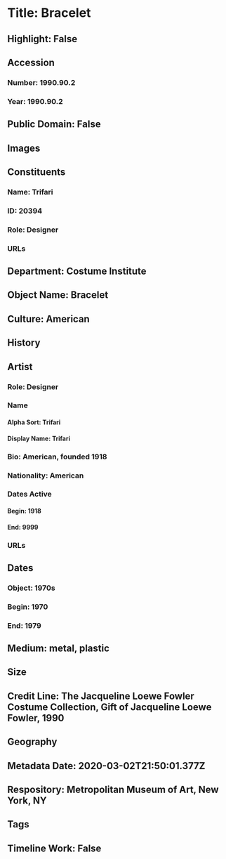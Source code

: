 # Title: Bracelet
## Highlight: False
## Accession
### Number: 1990.90.2
### Year: 1990.90.2
## Public Domain: False
## Images
## Constituents
### Name: Trifari
### ID: 20394
### Role: Designer
### URLs
## Department: Costume Institute
## Object Name: Bracelet
## Culture: American
## History
## Artist
### Role: Designer
### Name
#### Alpha Sort: Trifari
#### Display Name: Trifari
### Bio: American, founded 1918
### Nationality: American
### Dates Active
#### Begin: 1918
#### End: 9999
### URLs
## Dates
### Object: 1970s
### Begin: 1970
### End: 1979
## Medium: metal, plastic
## Size
## Credit Line: The Jacqueline Loewe Fowler Costume Collection, Gift of Jacqueline Loewe Fowler, 1990
## Geography
## Metadata Date: 2020-03-02T21:50:01.377Z
## Respository: Metropolitan Museum of Art, New York, NY
## Tags
## Timeline Work: False